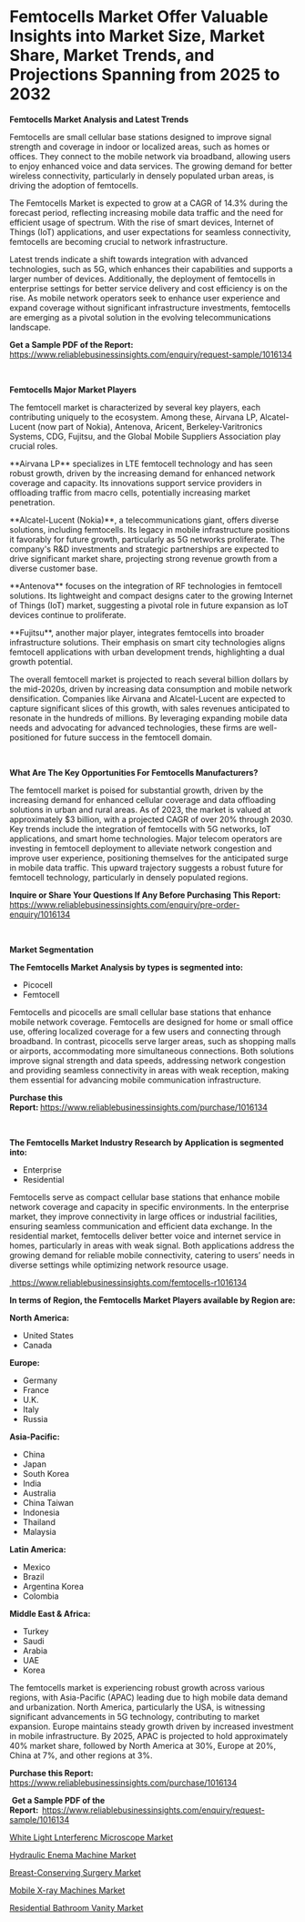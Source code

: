 <p><h1>Femtocells Market Offer Valuable Insights into Market Size, Market Share, Market Trends, and Projections Spanning from 2025 to 2032</h1></p><p><strong>Femtocells Market Analysis and Latest Trends</strong></p>
<p><p>Femtocells are small cellular base stations designed to improve signal strength and coverage in indoor or localized areas, such as homes or offices. They connect to the mobile network via broadband, allowing users to enjoy enhanced voice and data services. The growing demand for better wireless connectivity, particularly in densely populated urban areas, is driving the adoption of femtocells. </p><p>The Femtocells Market is expected to grow at a CAGR of 14.3% during the forecast period, reflecting increasing mobile data traffic and the need for efficient usage of spectrum. With the rise of smart devices, Internet of Things (IoT) applications, and user expectations for seamless connectivity, femtocells are becoming crucial to network infrastructure. </p><p>Latest trends indicate a shift towards integration with advanced technologies, such as 5G, which enhances their capabilities and supports a larger number of devices. Additionally, the deployment of femtocells in enterprise settings for better service delivery and cost efficiency is on the rise. As mobile network operators seek to enhance user experience and expand coverage without significant infrastructure investments, femtocells are emerging as a pivotal solution in the evolving telecommunications landscape.</p></p>
<p><strong>Get a Sample PDF of the Report:&nbsp;</strong> <a href="https://www.reliablebusinessinsights.com/enquiry/request-sample/1016134?utm_campaign=2263&utm_medium=2&utm_source=Github&utm_content=ia&utm_term=30012025&utm_id=femtocells">https://www.reliablebusinessinsights.com/enquiry/request-sample/1016134</a></p>
<p>&nbsp;</p>
<p><strong>Femtocells Major Market Players</strong></p>
<p><p>The femtocell market is characterized by several key players, each contributing uniquely to the ecosystem. Among these, Airvana LP, Alcatel-Lucent (now part of Nokia), Antenova, Aricent, Berkeley-Varitronics Systems, CDG, Fujitsu, and the Global Mobile Suppliers Association play crucial roles.</p><p>**Airvana LP** specializes in LTE femtocell technology and has seen robust growth, driven by the increasing demand for enhanced network coverage and capacity. Its innovations support service providers in offloading traffic from macro cells, potentially increasing market penetration.</p><p>**Alcatel-Lucent (Nokia)**, a telecommunications giant, offers diverse solutions, including femtocells. Its legacy in mobile infrastructure positions it favorably for future growth, particularly as 5G networks proliferate. The company's R&D investments and strategic partnerships are expected to drive significant market share, projecting strong revenue growth from a diverse customer base.</p><p>**Antenova** focuses on the integration of RF technologies in femtocell solutions. Its lightweight and compact designs cater to the growing Internet of Things (IoT) market, suggesting a pivotal role in future expansion as IoT devices continue to proliferate. </p><p>**Fujitsu**, another major player, integrates femtocells into broader infrastructure solutions. Their emphasis on smart city technologies aligns femtocell applications with urban development trends, highlighting a dual growth potential.</p><p>The overall femtocell market is projected to reach several billion dollars by the mid-2020s, driven by increasing data consumption and mobile network densification. Companies like Airvana and Alcatel-Lucent are expected to capture significant slices of this growth, with sales revenues anticipated to resonate in the hundreds of millions. By leveraging expanding mobile data needs and advocating for advanced technologies, these firms are well-positioned for future success in the femtocell domain.</p></p>
<p>&nbsp;</p>
<p><strong>What Are The Key Opportunities For Femtocells Manufacturers?</strong></p>
<p><p>The femtocell market is poised for substantial growth, driven by the increasing demand for enhanced cellular coverage and data offloading solutions in urban and rural areas. As of 2023, the market is valued at approximately $3 billion, with a projected CAGR of over 20% through 2030. Key trends include the integration of femtocells with 5G networks, IoT applications, and smart home technologies. Major telecom operators are investing in femtocell deployment to alleviate network congestion and improve user experience, positioning themselves for the anticipated surge in mobile data traffic. This upward trajectory suggests a robust future for femtocell technology, particularly in densely populated regions.</p></p>
<p><strong>Inquire or Share Your Questions If Any Before Purchasing This Report:</strong> <a href="https://www.reliablebusinessinsights.com/enquiry/pre-order-enquiry/1016134?utm_campaign=2263&utm_medium=2&utm_source=Github&utm_content=ia&utm_term=30012025&utm_id=femtocells">https://www.reliablebusinessinsights.com/enquiry/pre-order-enquiry/1016134</a></p>
<p>&nbsp;</p>
<p><strong>Market Segmentation</strong></p>
<p><strong>The Femtocells Market Analysis by types is segmented into:</strong></p>
<p><ul><li>Picocell</li><li>Femtocell</li></ul></p>
<p><p>Femtocells and picocells are small cellular base stations that enhance mobile network coverage. Femtocells are designed for home or small office use, offering localized coverage for a few users and connecting through broadband. In contrast, picocells serve larger areas, such as shopping malls or airports, accommodating more simultaneous connections. Both solutions improve signal strength and data speeds, addressing network congestion and providing seamless connectivity in areas with weak reception, making them essential for advancing mobile communication infrastructure.</p></p>
<p><strong>Purchase this Report:&nbsp;</strong><a href="https://www.reliablebusinessinsights.com/purchase/1016134?utm_campaign=2263&utm_medium=2&utm_source=Github&utm_content=ia&utm_term=30012025&utm_id=femtocells">https://www.reliablebusinessinsights.com/purchase/1016134</a></p>
<p>&nbsp;</p>
<p><strong>The Femtocells Market Industry Research by Application is segmented into:</strong></p>
<p><ul><li>Enterprise</li><li>Residential</li></ul></p>
<p><p>Femtocells serve as compact cellular base stations that enhance mobile network coverage and capacity in specific environments. In the enterprise market, they improve connectivity in large offices or industrial facilities, ensuring seamless communication and efficient data exchange. In the residential market, femtocells deliver better voice and internet service in homes, particularly in areas with weak signal. Both applications address the growing demand for reliable mobile connectivity, catering to users’ needs in diverse settings while optimizing network resource usage.</p></p>
<p><a href="https://www.reliablebusinessinsights.com/femtocells-r1016134?utm_campaign=2263&utm_medium=2&utm_source=Github&utm_content=ia&utm_term=30012025&utm_id=femtocells">&nbsp;https://www.reliablebusinessinsights.com/femtocells-r1016134</a></p>
<p><strong>In terms of Region, the Femtocells Market Players available by Region are:</strong></p>
<p>
    <p> <strong> North America: </strong>
        <ul>
            <li>United States</li>
            <li>Canada</li>
        </ul>
        </p> 
    <p> <strong> Europe: </strong>
        <ul>
            <li>Germany</li>
            <li>France</li>
            <li>U.K.</li>
            <li>Italy</li>
            <li>Russia</li>
        </ul>
        </p> 
    <p> <strong> Asia-Pacific: </strong>
        <ul>
            <li>China</li>
            <li>Japan</li>
            <li>South Korea</li>
            <li>India</li>
            <li>Australia</li>
            <li>China Taiwan</li>
            <li>Indonesia</li>
            <li>Thailand</li>
            <li>Malaysia</li>
        </ul>
        </p> 
    <p> <strong> Latin America: </strong>
        <ul>
            <li>Mexico</li>
            <li>Brazil</li>
            <li>Argentina Korea</li>
            <li>Colombia</li>
        </ul>
        </p> 
    <p> <strong> Middle East & Africa: </strong>
        <ul>
            <li>Turkey</li>
            <li>Saudi</li>
            <li>Arabia</li>
            <li>UAE</li>
            <li>Korea</li>
        </ul>
    </p>
    </p>
<p><p>The femtocells market is experiencing robust growth across various regions, with Asia-Pacific (APAC) leading due to high mobile data demand and urbanization. North America, particularly the USA, is witnessing significant advancements in 5G technology, contributing to market expansion. Europe maintains steady growth driven by increased investment in mobile infrastructure. By 2025, APAC is projected to hold approximately 40% market share, followed by North America at 30%, Europe at 20%, China at 7%, and other regions at 3%.</p></p>
<p><strong>Purchase this Report: </strong><a href="https://www.reliablebusinessinsights.com/purchase/1016134?utm_campaign=2263&utm_medium=2&utm_source=Github&utm_content=ia&utm_term=30012025&utm_id=femtocells">https://www.reliablebusinessinsights.com/purchase/1016134</a></p>
<p>&nbsp;<strong>Get a Sample PDF of the Report:&nbsp;&nbsp;</strong><a href="https://www.reliablebusinessinsights.com/enquiry/request-sample/1016134?utm_campaign=2263&utm_medium=2&utm_source=Github&utm_content=ia&utm_term=30012025&utm_id=femtocells">https://www.reliablebusinessinsights.com/enquiry/request-sample/1016134</a></p>
<p><strong></strong></p>
<p><p><a href="https://www.linkedin.com/pulse/white-light-lnterferenc-microscope-market-report-mines-projected-rqkjf?utm_campaign=2263&utm_medium=2&utm_source=Github&utm_content=ia&utm_term=30012025&utm_id=femtocells">White Light Lnterferenc Microscope Market</a></p><p><a href="https://www.linkedin.com/pulse/hydraulic-enema-machine-market-report-2025-2032-cagr-analysis-8nokf?utm_campaign=2263&utm_medium=2&utm_source=Github&utm_content=ia&utm_term=30012025&utm_id=femtocells">Hydraulic Enema Machine Market</a></p><p><a href="https://www.linkedin.com/pulse/breast-conserving-surgery-market-scope-offering-deep-insights-j6xme?utm_campaign=2263&utm_medium=2&utm_source=Github&utm_content=ia&utm_term=30012025&utm_id=femtocells">Breast-Conserving Surgery Market</a></p><p><a href="https://www.linkedin.com/pulse/pulse-mobile-x-ray-machines-rhythms-change-market-resonance-n2sce?utm_campaign=2263&utm_medium=2&utm_source=Github&utm_content=ia&utm_term=30012025&utm_id=femtocells">Mobile X-ray Machines Market</a></p><p><a href="https://www.linkedin.com/pulse/north-americas-residential-bathroom-vanity-market-size-osgpe?utm_campaign=2263&utm_medium=2&utm_source=Github&utm_content=ia&utm_term=30012025&utm_id=femtocells">Residential Bathroom Vanity Market</a></p></p>